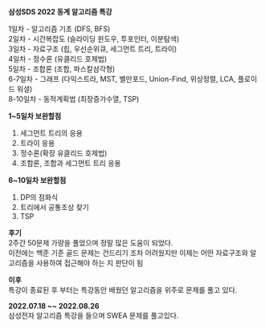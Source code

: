 **삼성SDS 2022 동계 알고리즘 특강**

1일차 - 알고리즘 기초 (DFS, BFS)  \
2일차 - 시간복잡도 (슬라이딩 윈도우, 투포인터, 이분탐색)\
3일차 - 자료구조 (힙, 우선순위큐, 세그먼트 트리, 트라이) \
4일차 - 정수론 (유클리드 호제법)\
5일차 - 조합론 (조합, 파스칼삼각형)\
6-7일차 - 그래프 (다익스트라, MST, 벨만포드, Union-Find, 위상정렬, LCA, 플로이드 워셜) \
8-10일차 - 동적계획법 (최장증가수열, TSP)

**1~5일차 보완할점**
1. 세그먼트 트리의 응용
2. 트라이 응용
3. 정수론(확장 유클리드 호제법)
4. 조합론, 조합과 세그먼트 트리 응용

**6~10일차 보완할점**
1. DP의 점화식
2. 트리에서 공통조상 찾기
3. TSP

**후기** \
2주간 50문제 가량을 풀었으며 정말 많은 도움이 되었다. \
이전에는 백준 기준 골드 문제는 건드리기 조차 어려웠지만 이제는 어떤 자료구조와 알고리즘을 사용하여 접근해야 하는 지 판단이 됨

**이후** \
특강이 종료된 후 부터는 특강동안 배웠던 알고리즘을 위주로 문제를 풀고 있다.

**2022.07.18 ~~ 2022.08.26** \
삼성전자 알고리즘 특강을 들으며 SWEA 문제를 풀고있다.
